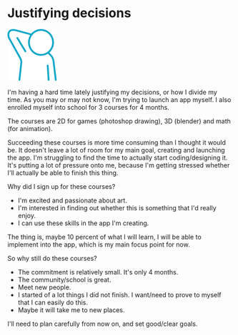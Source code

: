 # Justifying decisions

![scratching head](./images/thinking_man.svg)

I'm having a hard time lately justifying my decisions, or how I divide my time.
As you may or may not know, I'm trying to launch an app myself.
I also enrolled myself into school for 3 courses for 4 months.

The courses are 2D for games (photoshop drawing), 3D (blender) and math (for animation).

Succeeding these courses is more time consuming than I thought it would be.
It doesn't leave a lot of room for my main goal, creating and launching the app.
I'm struggling to find the time to actually start coding/designing it.
It's putting a lot of pressure onto me, because I'm getting stressed whether I'll actually be able to finish this thing.

Why did I sign up for these courses?

- I'm excited and passionate about art.
- I'm interested in finding out whether this is something that I'd really enjoy.
- I can use these skills in the app I'm creating.

The thing is, maybe 10 percent of what I will learn, I will be able to implement into the app, which is my main focus point for now.

So why still do these courses?

- The commitment is relatively small. It's only 4 months.
- The community/school is great.
- Meet new people.
- I started of a lot things I did not finish. I want/need to prove to myself that I can easily do this.
- Maybe it will take me to new places.

I'll need to plan carefully from now on, and set good/clear goals.

